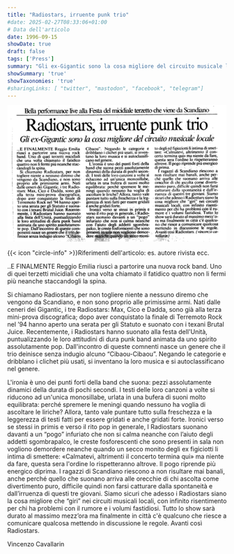 ```yaml
---
title: "Radiostars, irruente punk trio"
#date: 2025-02-27T08:33:06+01:00
# Data dell'articolo
date: 1996-09-15
showDate: true
draft: false
tags: ['Press']
summary: "Gli ex-Gigantic sono la cosa migliore del circuito musicale locale. Articolo di Vincenzo Cavallarin per la Gazzetta di Reggio"
showSummary: 'true'
showTaxonomies: 'true'
#sharingLinks: [ "twitter", "mastodon", "facebook", "telegram"]
---
```

![Articolo P1](featured.png)

{{< icon "circle-info" >}}Riferimenti dell'articolo: es. autore rivista ecc.

..E FINALMENTE Reggio Emilia riuscì a partorire una nuova rock band. Uno di quei terzetti micidiali che una volta chiamato il fatidico quattro non li fermi più neanche staccandogli la spina.

Si chiamano Radiostars, per non togliere niente a nessuno diremo che vengono da Scandiano, e non sono proprio alle primissime armi. Nati dalle ceneri dei Gigantic, i tre Radiostars: Max, Cico e Dadda, sono già alla terza mini-prova discografica; dopo aver conquistato la finale di Terremoto Rock nel ’94 hanno aperto una serata per gli Statuto e suonato con i texani Brutal Juice. Recentemente, i Radiostars hanno suonato alla festa dell'Unità, puntualizzando le loro attitudini di dura punk band animata da uno spirito assolutamente pop. Dall'incontro di queste comnenti nasce un genere che il trio deinisce senza indugio alcuno “Cibaou-Cibaou”. Negando le categorie e dribblano i clichet più usati, si inventano la loro musica e si autoclassificano nel genere.

L'ironia è uno dei punti forti della band che suona: pezzi assolutamente dinamici della durata di pochi secondi. I testi delle loro canzoni a volte si riducono ad un'unica monosillabe, urlata in una bufera di suoni molto equilibrata: perché spremere le meningi quando nessuno ha voglia di
ascoltare le liriche? Allora, tanto vale puntare tutto sulla freschezza e la leggerezza di testi fatti per essere gridati e anche gridati forte. Ironici verso se stessi in primis e verso il rito pop in generale, I Radiostars suonano davanti a un “pogo” infuriato che non si calma neanche con l’aiuto degli addetti sgombrapalco, le creste fosforescenti che sono presenti in sala non vogliono demordere neanche quando un secco monito degli ex figiciotti li intima di smettere: «Calmatevi, altrimenti il concerto termina qui» ma niente da fare, questa sera l'ordine lo rispetteranno altrove. Il pogo riprende più energico diprima. I ragazzi di Scandiano riescono a non risultare mai banali, anche perché quello che suonano arriva alle orecchie di chi ascolta come divertimento puro, difficile quindi non farsi catturare dalla spontaneità e dall’irruenza di questi tre giovani. Siamo sicuri che adesso i Radiostars siano la cosa migliore che “giri” nei circuiti musicali locali, con infinito risentimento per chi ha problemi con il rumore e i volumi fastidiosi. Tutto lo show sarà durato al massimo mezz’ora ma finalmente in città c'è qualcuno che riesce a comunicare qualcosa mettendo in discussione le regole. Avanti così Radiostars.

Vincenzo Cavallarin
